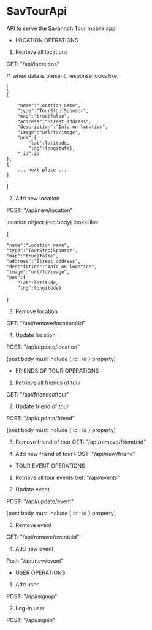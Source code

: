 # SavTourApi
API to serve the Savannah Tour mobile app

* LOCATION OPERATIONS    

1. Retrieve all locations

GET: "/api/locations"

/* when data is present, response looks like:

[   
    {
        
        "name":"Location name",
        "type":"TourStop|Sponsor",
        "map":"true|false",
        "address":"Street address",
        "description":"Info on location",
        "image":"url/to/image",
        "pos":{
            "lat":latitude,
            "lng":longitute},
        "_id":id
    },
    {
        ... next place ...
    }
]

2. Add new location

POST: "/api/new/location"

location object (req.body) looks like:  

{

    "name":"Location name",
    "type":"TourStop|Sponsor",
    "map":"true|false",
    "address":"Street address",
    "description":"Info on location",
    "image":"url/to/image",
    "pos":{
        "lat":latitude,
        "lng":longitude}
}


3. Remove location

GET: "/api/remove/location/:id"

4. Update location

POST: "/api/update/location"

(post body must include { id : id } property)

* FRIENDS OF TOUR OPERATIONS

1. Retrieve all friends of tour

GET: "/api/friendsoftour"

2. Update friend of tour

POST: "/api/update/friend"

(post body must include { id : id } property)

3. Remove friend of tour
GET: "/api/remove/friend/:id"

4. Add new friend of tour
POST: "/api/new/friend"

* TOUR EVENT OPERATIONS

1. Retrieve all tour events
Get: "/api/events"

2. Update event

POST: "/api/update/event"

(post body must include { id : id } property)

3. Remove event

GET: "/api/remove/event/:id"

4. Add new event 

Post: "/api/new/event"

* USER OPERATIONS

1. Add user 

POST: "/api/signup"

2. Log-in user

POST: "/api/signin"
